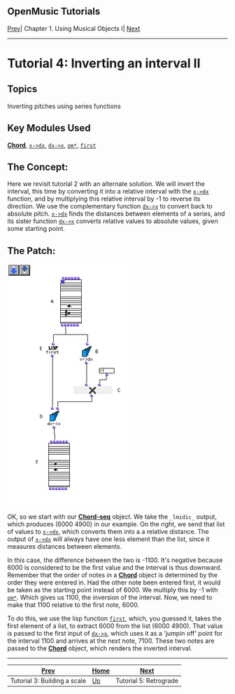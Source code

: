 OpenMusic Tutorials  
---  
[Prev](tut.gen.3.sgm)| Chapter 1. Using Musical Objects I|
[Next](tut.gen.5.sgm)  
  
* * *

# Tutorial 4: Inverting an interval II

## Topics

Inverting pitches using series functions

## Key Modules Used

[ **Chord**](chord), [`x->dx`](x-dx), [`dx->x`](dx-x),
[`om*`](ommultiply), [`first`](first)

## The Concept:

Here we revisit tutorial 2 with an alternate solution. We will invert the
interval, this time by converting it into a relative interval with the
[`x->dx`](x-dx) function, and by multiplying this relative interval by -1
to reverse its direction. We use the complementary function
[`dx->x`](dx-x) to convert back to absolute pitch. [`x->dx`](x-dx)
finds the distances between elements of a series, and its sister function
[`dx->x`](dx-x) converts relative values to absolute values, given some
starting point.

## The Patch:

![](figures/tutorials/general/4a.png)

OK, so we start with our [**Chord-seq**](chord-seq) object. We take the
`_lmidic_` output, which produces (6000 4900) in our example. On the right, we
send that list of values to [`x->dx`](x-dx), which converts them into a a
relative distance. The output of [`x->dx`](x-dx) will always have one
less element than the list, since it measures distances between elements.

In this case, the difference between the two is -1100. It's negative because
6000 is considered to be the first value and the interval is thus downward.
Remember that the order of notes in a [**Chord**](chord) object is
determined by the order they were entered in. Had the other note been entered
first, it would be taken as the starting point instead of 6000. We multiply
this by -1 with [`om*`](ommultiply). Which gives us 1100, the inversion
of the interval. Now, we need to make that 1100 relative to the first note,
6000.

To do this, we use the lisp function [`first`](first), which, you guessed
it, takes the first element of a list, to extract 6000 from the list (6000
4900). That value is passed to the first input of [`dx->x`](dx-x), which
uses it as a 'jumpin off' point for the interval 1100 and arrives at the next
note, 7100. These two notes are passed to the [**Chord**](chord) object,
which renders the inverted interval.

* * *

[Prev](tut.gen.3.sgm)| [Home](index)| [Next](tut.gen.5.sgm)  
---|---|---  
Tutorial 3: Building a scale| [Up](tut.gen.1-9)| Tutorial 5: Retrograde

